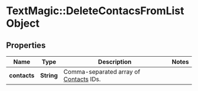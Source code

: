 # TextMagic::DeleteContacsFromListObject

## Properties
Name | Type | Description | Notes
------------ | ------------- | ------------- | -------------
**contacts** | **String** | Comma-separated array of [Contacts](/docs/api/contacts/) IDs.  | 


